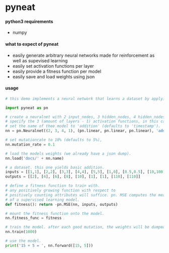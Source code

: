 # pyneat

#### python3 requirements
- numpy

#### what to expect of pyneat
- easily generate arbitrary neural networks made for reinforcement as well as supevised learning
- easily set activation functions per layer
- easily provide a fitness function per model
- easily save and load weights using json

#### usage
```python
# this demo implements a neural network that learns a dataset by applying NEAT.

import pyneat as pn

# create a neuralnet with 2 input_nodes, 3 hidden_nodes, 4 hidden_nodes and 1 output_node.
# specify the 3 (amount of layers - 1) activation functions, in this case all linear.
# set the name of thee model to 'addition' (defaults to 'timestamp').
nn = pn.Neuralnet((2, 3, 4, 1), (pn.linear, pn.linear, pn.linear), 'addition')

# set mutationrate to 10% (defaults to 5%),
nn.mutation_rate = 0.1

# load the models weights (we already have a json dump).
nn.load('docs/' + nn.name)

# a dataset. this one yields basic addition.
inputs = [[1,1], [2,2], [3,3], [4,4], [5,5], [1,0], [0.5,0.5], [10,100], [100,10]]
outputs = [[2], [4], [6], [8], [10], [1], [1], [110], [110]]

# define a fitness function to train with.
# any positively growing function with respect to
# positively counting attributes will suffice. pn. MSE computes the mean squared error
# of a supervised learning model.
def fitness(): return -pn.MSE(nn, inputs, outputs)

# mount the fitness function onto the model.
nn.fitness_func = fitness

# train the model. after each good mutation, the weights will be dumped into its json).
nn.train(1000)

# use the model.
print('15 + 5 = ', nn.forward([15, 5]))
```